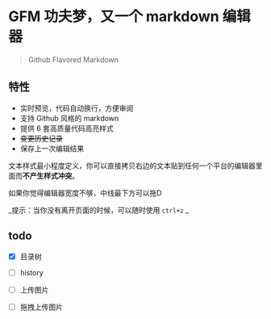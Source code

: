 GFM 功夫梦，又一个 markdown 编辑器
==================================

> Github Flavored Markdown


## 特性

- 实时预览，代码自动换行，方便审阅
- 支持 Github 风格的 markdown
- 提供 6 套高质量代码高亮样式
- ~~变更历史记录~~ 
- 保存上一次编辑结果

文本样式最小程度定义，你可以直接拷贝右边的文本贴到任何一个平台的编辑器里面而**不产生样式冲突**。

如果你觉得编辑器宽度不够，中线最下方可以拖D

_提示：当你没有离开页面的时候，可以随时使用 `ctrl+z` _


## todo 

- [x] 目录树
- [ ] history
- [ ] 上传图片
- [ ] 拖拽上传图片


